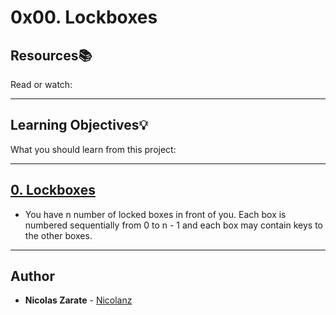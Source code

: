 # 0x00. Lockboxes

## Resources:books:
Read or watch:

---
## Learning Objectives:bulb:
What you should learn from this project:

---
## [0. Lockboxes](./0-lockboxes.py)
* You have n number of locked boxes in front of you. 
Each box is numbered sequentially from 0 to n - 1 and each box may contain keys to the other boxes. 

---

## Author
* **Nicolas Zarate** - [Nicolanz](https://github.com/Nicolanz)